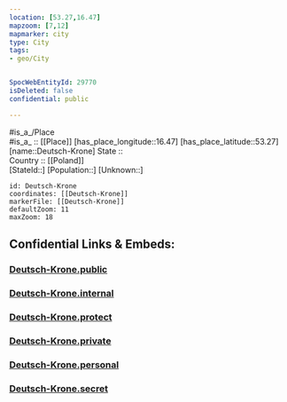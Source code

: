 ```yaml
---
location: [53.27,16.47] 
mapzoom: [7,12] 
mapmarker: city 
type: City
tags:
- geo/City


SpocWebEntityId: 29770
isDeleted: false
confidential: public

---
```

#is_a_/Place  
#is_a_ :: [[Place]] 
[has_place_longitude::16.47] 
[has_place_latitude::53.27] 
[name::Deutsch-Krone] 
State ::  
Country :: [[Poland]]  
[StateId::] 
[Population::] 
[Unknown::] 


```leaflet
id: Deutsch-Krone
coordinates: [[Deutsch-Krone]] 
markerFile: [[Deutsch-Krone]] 
defaultZoom: 11 
maxZoom: 18
```


## Confidential Links & Embeds: 

### [Deutsch-Krone.public](/_public/\Earth\Continent\Europe\Europe~East\Poland\Provinces~Poland\West_Pomeranian\CityDeutsch-Krone.public.md) 

### [Deutsch-Krone.internal](/_internal/\Earth\Continent\Europe\Europe~East\Poland\Provinces~Poland\West_Pomeranian\CityDeutsch-Krone.internal.md) 

### [Deutsch-Krone.protect](/_protect/\Earth\Continent\Europe\Europe~East\Poland\Provinces~Poland\West_Pomeranian\CityDeutsch-Krone.protect.md) 

### [Deutsch-Krone.private](/_private/\Earth\Continent\Europe\Europe~East\Poland\Provinces~Poland\West_Pomeranian\CityDeutsch-Krone.private.md) 

### [Deutsch-Krone.personal](/_personal/\Earth\Continent\Europe\Europe~East\Poland\Provinces~Poland\West_Pomeranian\CityDeutsch-Krone.personal.md) 

### [Deutsch-Krone.secret](/_secret/\Earth\Continent\Europe\Europe~East\Poland\Provinces~Poland\West_Pomeranian\CityDeutsch-Krone.secret.md)

